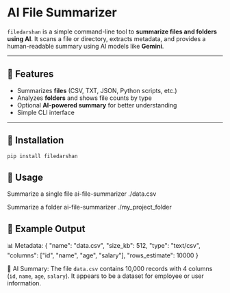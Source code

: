 # AI File Summarizer

`filedarshan` is a simple command-line tool to **summarize files and folders using AI**. It scans a file or directory, extracts metadata, and provides a human-readable summary using AI models like **Gemini**.

---

## 🔹 Features

- Summarizes **files** (CSV, TXT, JSON, Python scripts, etc.)  
- Analyzes **folders** and shows file counts by type  
- Optional **AI-powered summary** for better understanding  
- Simple CLI interface  

---

## 🔹 Installation

```bash
pip install filedarshan

```

## 🔹 Usage

Summarize a single file
ai-file-summarizer ./data.csv

Summarize a folder
ai-file-summarizer ./my_project_folder



## 🔹 Example Output


📊 Metadata:
{
  "name": "data.csv",
  "size_kb": 512,
  "type": "text/csv",
  "columns": ["id", "name", "age", "salary"],
  "rows_estimate": 10000
}

🤖 AI Summary:
The file `data.csv` contains 10,000 records with 4 columns (`id`, `name`, `age`, `salary`).
It appears to be a dataset for employee or user information.
